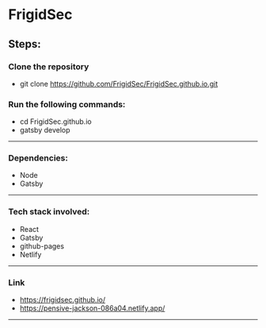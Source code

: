 
# FrigidSec

## Steps:

### Clone the repository

* git clone https://github.com/FrigidSec/FrigidSec.github.io.git

### Run the following commands: 

* cd FrigidSec.github.io 
* gatsby develop

***

### Dependencies: 

* Node
* Gatsby

***

### Tech stack involved:

* React
* Gatsby
* github-pages
* Netlify

*** 

### Link

* https://frigidsec.github.io/
* https://pensive-jackson-086a04.netlify.app/

***
